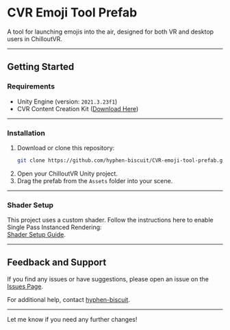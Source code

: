 # CVR Emoji Tool Prefab

A tool for launching emojis into the air, designed for both VR and desktop users in ChilloutVR.

---

## Getting Started

### Requirements

- Unity Engine (version: `2021.3.23f1`)
- CVR Content Creation Kit ([Download Here](https://developers.abinteractive.net/cck/setup/))

---

### Installation

1. Download or clone this repository:
   ```bash
   git clone https://github.com/hyphen-biscuit/CVR-emoji-tool-prefab.git
   ```
2. Open your ChilloutVR Unity project.
3. Drag the prefab from the `Assets` folder into your scene.

---

### Shader Setup

This project uses a custom shader. Follow the instructions here to enable Single Pass Instanced Rendering:  
[Shader Setup Guide](https://github.com/Perkedel/CVR_Stuffings/blob/main/DiceGlow/Assets/JOELwindows7/Documentations/Bonus/ShaderGraphSinglePassInstanced.md).

---

## Feedback and Support

If you find any issues or have suggestions, please open an issue on the [Issues Page](https://github.com/hyphen-biscuit/CVR-emoji-tool-prefab/issues).  

For additional help, contact [hyphen-biscuit](https://github.com/hyphen-biscuit).

--- 

Let me know if you need any further changes!
